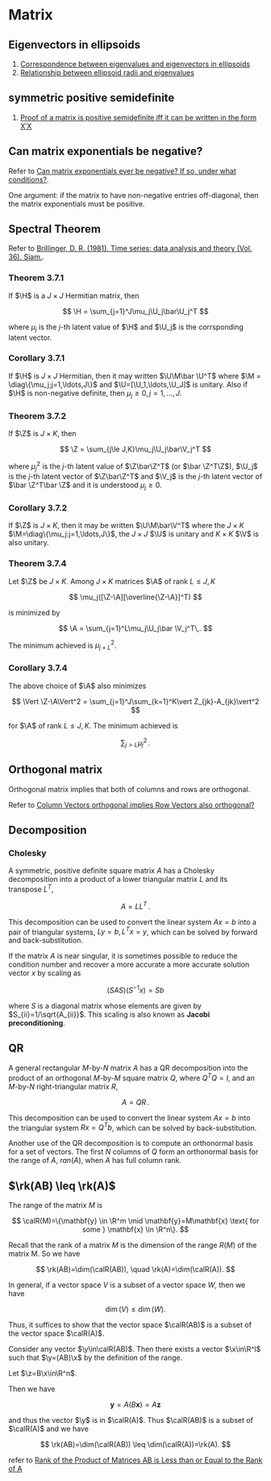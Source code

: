 # Matrix

## Eigenvectors in ellipsoids

1. [Correspondence between eigenvalues and eigenvectors in ellipsoids](https://math.stackexchange.com/questions/581702/correspondence-between-eigenvalues-and-eigenvectors-in-ellipsoids)
2. [Relationship between ellipsoid radii and eigenvalues](https://math.stackexchange.com/questions/80226/relationship-between-ellipsoid-radii-and-eigenvalues/80237#80237)

## symmetric positive semidefinite

1. [Proof of a matrix is positive semidefinite iff it can be written in the form X′X](https://math.stackexchange.com/questions/482688/proof-of-a-matrix-is-positive-semidefinite-iff-it-can-be-written-in-the-form-x)

## Can matrix exponentials be negative?

Refer to [Can matrix exponentials ever be negative? If so, under what conditions?](https://math.stackexchange.com/questions/926943/can-matrix-exponentials-ever-be-negative-if-so-under-what-conditions).

One argument: if the matrix to have non-negative entries off-diagonal, then the matrix exponentials must be positive.

## Spectral Theorem

Refer to [Brillinger, D. R. (1981). Time series: data analysis and theory (Vol. 36). Siam.](https://books.google.com.hk/books?hl=zh-CN&lr=&id=3DFJfgEW94gC&oi=fnd&pg=PR3&dq=+Time+series:+data+analysis+and+theory&ots=WbD7bna2Gk&sig=iJgee3csDKeRp-cJr3eR0OZPiuo&redir_esc=y#v=onepage&q=Time%20series%3A%20data%20analysis%20and%20theory&f=false).

### Theorem 3.7.1

If $\H$ is a $J\times J$ Hermitian matrix, then 

$$
\H = \sum_{j=1}^J\mu_j\U_j\bar\U_j^T
$$

where $\mu_j$ is the $j$-th latent value of $\H$ and $\U_j$ is the corrsponding latent vector.

### Corollary 3.7.1

If $\H$ is $J\times J$ Hermitian, then it may written $\U\M\bar \U^T$ where $\M = \diag\{\mu_j;j=1,\ldots,J\}$ and $\U=[\U_1,\ldots,\U_J]$ is unitary. Also if $\H$ is non-negative definite, then $\mu_j\ge 0,j=1,\ldots,J$.

### Theorem 3.7.2

If $\Z$ is $J\times K$, then 

$$
\Z = \sum_{j\le J,K}\mu_j\U_j\bar\V_j^T
$$

where $\mu_j^2$ is the $j$-th latent value of $\Z\bar\Z^T$ (or $\bar \Z^T\Z$), $\U_j$ is the $j$-th latent vector of $\Z\bar\Z^T$ and $\V_j$ is the $j$-th latent vector of $\bar \Z^T\bar \Z$ and it is understood $\mu_j\ge 0$.

### Corollary 3.7.2

If $\Z$ is $J\times K$, then it may be written $\U\M\bar\V^T$ where the $J\times K$ $\M=\diag\{\mu_j:j=1,\ldots,J\}$, the $J\times J$ $\U$ is unitary and $K\times K$ $\V$ is also unitary.

### Theorem 3.7.4

Let $\Z$ be $J\times K$. Among $J\times K$ matrices $\A$ of rank $L\le J,K$

$$
\mu_j([\Z-\A][\overline{\Z-\A}]^T)
$$

is minimized by 

$$
\A = \sum_{j=1}^L\mu_j\U_j\bar \V_j^T\,.
$$

The minimum achieved is $\mu_{j+L}^2$.

### Corollary 3.7.4

The above choice of $\A$ also minimizes 

$$
\Vert \Z-\A\Vert^2 = \sum_{j=1}^J\sum_{k=1}^K\vert Z_{jk}-A_{jk}\vert^2
$$

for $\A$ of rank $L\le J,K$. The minimum achieved is 

$$
\sum_{j>L}\mu_j^2\,.
$$

## Orthogonal matrix

Orthogonal matrix implies that both of columns and rows are orthogonal.

Refer to [Column Vectors orthogonal implies Row Vectors also orthogonal?](https://math.stackexchange.com/questions/52717/column-vectors-orthogonal-implies-row-vectors-also-orthogonal)

## Decomposition

### Cholesky 

A symmetric, positive definite square matrix $A$ has a Cholesky decomposition into a product of a lower triangular matrix $L$ and its transpose $L^T$,

$$
A=LL^T\,.
$$

This decomposition can be used to convert the linear system $Ax=b$ into a pair of triangular systems, $Ly=b,L^Tx=y$, which can be solved by forward and back-substitution.

If the matrix $A$ is near singular, it is sometimes possible to reduce the condition number and recover a more accurate a more accurate solution vector $x$ by scaling as

$$
(SAS)(S^{-1}x) = Sb
$$

where $S$ is a diagonal matrix whose elements are given by $S_{ii}=1/\sqrt{A_{ii}}$. This scaling is also known as **Jacobi preconditioning**.

## QR 

A general rectangular $M$-by-$N$ matrix $A$ has a QR decomposition into the product of an orthogonal $M$-by-$M$ square matrix $Q$, where $Q^TQ=I$, and an $M$-by-$N$ right-triangular matrix $R$,

$$
A=QR\,.
$$

This decomposition can be used to convert the linear system $Ax=b$ into the triangular system $Rx=Q^Tb$, which can be solved by back-substitution.

Another use of the QR decomposition is to compute an orthonormal basis for a set of vectors. The first $N$ columns of $Q$ form an orthonormal basis for the range of $A$, $ran(A)$, when $A$ has full column rank.

## $\rk(AB) \leq \rk(A)$

The range of the matrix $M$ is 

$$
\calR(M)=\{\mathbf{y} \in \R^m \mid \mathbf{y}=M\mathbf{x} \text{ for some } \mathbf{x} \in \R^n\}.
$$

Recall that the rank of a matrix $M$ is the dimension of the range $R(M)$ of the matrix M.
So we have

$$
\rk(AB)=\dim(\calR(AB)), \quad \rk(A)=\dim(\calR(A)).
$$

In general, if a vector space $V$ is a subset of a vector space $W$, then we have

$$
\dim(V) \leq \dim(W).
$$

Thus, it suffices to show that the vector space $\calR(AB)$ is a subset of the vector space $\calR(A)$.

Consider any vector $\y\in\calR(AB)$. Then there exists a vector $\x\in\R^l$ such that $\y=(AB)\x$ by the definition of the range.

Let $\z=B\x\in\R^n$.

Then we have

$$
\mathbf{y}=A(B\mathbf{x})=A\mathbf{z}
$$

and thus the vector $\y$ is in $\calR(A)$. Thus $\calR(AB)$ is a subset of $\calR(A)$ and we have

$$
\rk(AB)=\dim(\calR(AB)) \leq \dim(\calR(A))=\rk(A).
$$

refer to [Rank of the Product of Matrices AB is Less than or Equal to the Rank of A](https://yutsumura.com/rank-of-the-product-of-matrices-ab-is-less-than-or-equal-to-the-rank-of-a/)